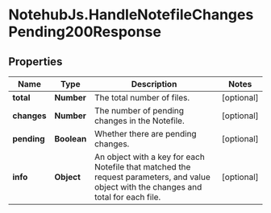 # NotehubJs.HandleNotefileChangesPending200Response

## Properties

| Name        | Type        | Description                                                                                                                            | Notes      |
| ----------- | ----------- | -------------------------------------------------------------------------------------------------------------------------------------- | ---------- |
| **total**   | **Number**  | The total number of files.                                                                                                             | [optional] |
| **changes** | **Number**  | The number of pending changes in the Notefile.                                                                                         | [optional] |
| **pending** | **Boolean** | Whether there are pending changes.                                                                                                     | [optional] |
| **info**    | **Object**  | An object with a key for each Notefile that matched the request parameters, and value object with the changes and total for each file. | [optional] |
